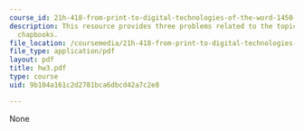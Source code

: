 ```yaml
---
course_id: 21h-418-from-print-to-digital-technologies-of-the-word-1450-present-fall-2005
description: This resource provides three problems related to the topic of english
  chapbooks.
file_location: /coursemedia/21h-418-from-print-to-digital-technologies-of-the-word-1450-present-fall-2005/9b104a161c2d2781bca6dbcd42a7c2e8_hw3.pdf
file_type: application/pdf
layout: pdf
title: hw3.pdf
type: course
uid: 9b104a161c2d2781bca6dbcd42a7c2e8

---
```

None